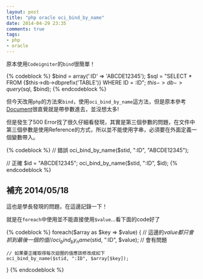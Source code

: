 ```yaml
---
layout: post
title: "php oracle oci_bind_by_name"
date: 2014-04-29 23:35
comments: true
tags: 
- php
- oracle
---
```


原本使用`Codeigniter`的`bind`很簡單！

{% codeblock %}
$bind = array(':ID' => 'ABCDE12345');
$sql = "SELECT * FROM {$this->db->dbprefix('TABLE')} WHERE ID = :ID";
$this->db->query($sql, $bind);
{% endcodeblock %}

但今天改用`php`的方法來`bind`，使用`oci_bind_by_name`這方法，但是原本參考[Document](http://us2.php.net/manual/en/function.oci-bind-by-name.php)很直覺就是帶參數進去，並沒想太多!

但是發生了500 Error找了很久仔細看發現，其實是第三個參數的問題，在文件中第三個參數是使用Reference的方式，所以並不能使用字串，必須要在外面定義一個變數帶入。

{% codeblock %}
// 錯誤
oci_bind_by_name($stid, ":ID", "ABCDE12345");

// 正確
$id = "ABCDE12345";
oci_bind_by_name($stid, ":ID", $id);
{% endcodeblock %}

## 補充 2014/05/18

這也是學長發現的問題，在這邊記錄一下！

就是在`foreach`中使用並不能直接使用`$value`...看下面的code好了

{% codeblock %}
foreach($array as $key => $value) {
    // 這邊的$value都只會抓到最後一個的值
    // oci_bind_by_name($stid, ":ID", $value); // 會有問題

    // 如果要正確取得每次迴圈的值應該修改成如下
    oci_bind_by_name($stid, ":ID", $array[$key]); 
}
{% endcodeblock %}